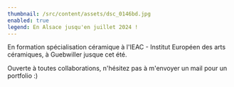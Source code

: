 ```yaml
---
thumbnail: /src/content/assets/dsc_0146bd.jpg
enabled: true
legend: En Alsace jusqu'en juillet 2024 !
---
```


En formation spécialisation céramique à l'IEAC - Institut Européen des arts céramiques, à Guebwiller jusque cet été.

Ouverte à toutes collaborations, n'hésitez pas à m'envoyer un mail pour un portfolio :) 
